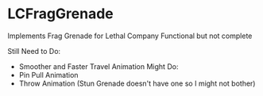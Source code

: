 # LCFragGrenade
 Implements Frag Grenade for Lethal Company
 Functional but not complete

Still Need to Do:
- Smoother and Faster Travel Animation
Might Do:
- Pin Pull Animation
- Throw Animation (Stun Grenade doesn't have one so I might not bother)

